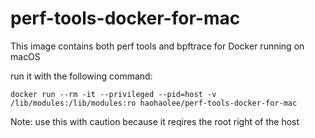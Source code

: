 # perf-tools-docker-for-mac

This image contains both perf tools and bpftrace for Docker running on macOS

run it with the following command:

`docker run --rm -it --privileged --pid=host -v /lib/modules:/lib/modules:ro haohaolee/perf-tools-docker-for-mac`

Note: use this with caution because it reqires the root right of the host

